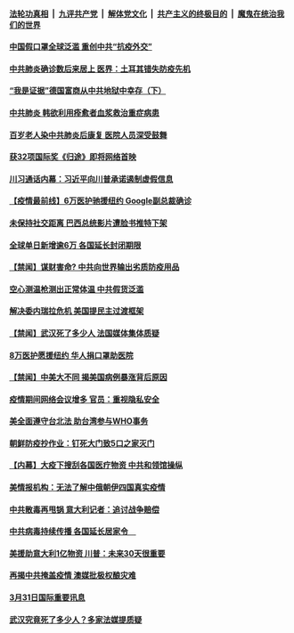 ####  [法轮功真相](../../../../basic/blob/master/README.md?t=04011601) &nbsp;|&nbsp; [九评共产党](../../../../9ping.md/blob/master/README.md?t=04011601) &nbsp;|&nbsp; [解体党文化](../../../../jtdwh.md/blob/master/README.md?t=04011601)  &nbsp;|&nbsp; [共产主义的终极目的](../../../../gczydzjmd.md/blob/master/README.md?t=04011601) &nbsp;|&nbsp; [魔鬼在统治我们的世界](../../../../mgztzwmdsj.md/blob/master/README.md?t=04011601) 

#### [中国假口罩全球泛滥 重创中共“抗疫外交”](../pages/prog202/a102813222.md?t=04011601) 

#### [中共肺炎确诊数后来居上 医界：土耳其错失防疫先机](../pages/prog202/a102813182.md?t=04011601) 

#### [“我是证据”德国富商从中共地狱中幸存（下）](../pages/prog202/a102813191.md?t=04011601) 

#### [中共肺炎 韩欲利用痊愈者血浆救治重症病患](../pages/prog202/a102813105.md?t=04011601) 

#### [百岁老人染中共肺炎后康复 医院人员深受鼓舞](../pages/prog202/a102813073.md?t=04011601) 

#### [获32项国际奖《归途》即将网络首映](../pages/prog202/a102813056.md?t=04011601) 

#### [川习通话内幕：习近平向川普承诺遏制虚假信息](../pages/prog202/a102813037.md?t=04011601) 

#### [【疫情最前线】6万医护驰援纽约 Google副总裁确诊](../pages/prog202/a102813017.md?t=04011601) 

#### [未保持社交距离 巴西总统影片遭脸书推特下架](../pages/prog202/a102812468.md?t=04011601) 

#### [全球单日新增逾6万 各国延长封闭期限](../pages/prog202/a102812923.md?t=04011601) 


#### [【禁闻】谋财害命? 中共向世界输出劣质防疫用品](../pages/prog202/a102812895.md?t=04011601) 

#### [空心测温枪测出正常体温  中共假货泛滥](../pages/prog202/a102812938.md?t=04011601) 

#### [解决委内瑞拉危机 美国提民主过渡框架](../pages/prog202/a102812899.md?t=04011601) 

#### [【禁闻】武汉死了多少人 法国媒体集体质疑](../pages/prog202/a102812888.md?t=04011601) 

#### [8万医护愿援纽约 华人捐口罩助医院](../pages/prog202/a102812890.md?t=04011601) 

#### [【禁闻】中美大不同 揭美国病例暴涨背后原因](../pages/prog202/a102812878.md?t=04011601) 

#### [疫情期间网络会议增多 官员：重视隐私安全](../pages/prog202/a102812827.md?t=04011601) 

#### [美全面遵守台北法 助台湾参与WHO事务](../pages/prog202/a102812821.md?t=04011601) 

#### [朝鲜防疫抄作业：钉死大门致5口之家灭门](../pages/prog202/a102812810.md?t=04011601) 


#### [【内幕】大疫下搜刮各国医疗物资 中共和领馆操纵](../pages/prog202/a102812756.md?t=04011601) 

#### [美情报机构：无法了解中俄朝伊四国真实疫情](../pages/prog202/a102812744.md?t=04011601) 

#### [中共散毒再甩锅 意大利记者：追讨战争赔偿](../pages/prog202/a102812710.md?t=04011601) 

#### [中共病毒持续传播 各国延长居家令　](../pages/prog202/a102812642.md?t=04011601) 

#### [美援助意大利1亿物资 川普：未来30天很重要](../pages/prog202/a102812634.md?t=04011601) 

#### [再揭中共掩盖疫情 澳媒批极权酿灾难](../pages/prog202/a102812616.md?t=04011601) 


#### [3月31日国际重要讯息](../pages/prog202/a102812427.md?t=04011601) 

#### [武汉究竟死了多少人？多家法媒提质疑](../pages/prog202/a102812419.md?t=04011601) 

